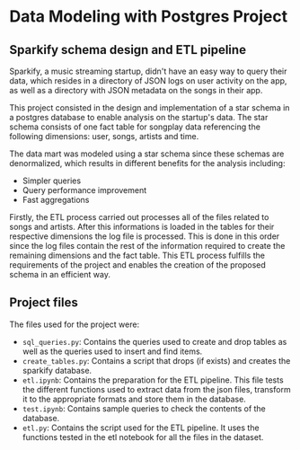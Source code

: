 # Data Modeling with Postgres Project

## Sparkify schema design and ETL pipeline
Sparkify, a music streaming startup, didn't have an easy way to query their data, which resides in a directory of JSON logs on user activity on the app, as well as a directory with JSON metadata on the songs in their app.

This project consisted in the design and implementation of a star schema in a postgres database to enable analysis on the startup's data. The star schema consists of one fact table for songplay data referencing the following dimensions: user, songs, artists and time.

The data mart was modeled using a star schema since these schemas are denormalized, which results in different benefits for the analysis including:
* Simpler queries
* Query performance improvement
* Fast aggregations

Firstly, the ETL process carried out processes all of the files related to songs and artists. After this informations is loaded in the tables for their respective dimensions the log file is processed. This is done in this order since the log files contain the rest of the information required to create the remaining dimensions and the fact table. This ETL process fulfills the requirements of the project and enables the creation of the proposed schema in an efficient way.

## Project files
The files used for the project were:
* `sql_queries.py`: Contains the queries used to create and drop tables as well as the queries used to insert and find items.
* `create_tables.py`: Contains a script that drops (if exists) and creates the sparkify database. 
* `etl.ipynb`: Contains the preparation for the ETL pipeline. This file tests the different functions used to extract data from the json files, transform it to the appropriate formats and store them in the database.
* `test.ipynb`: Contains sample queries to check the contents of the database.
* `etl.py`: Contains the script used for the ETL pipeline. It uses the functions tested in the etl notebook for all the files in the dataset.